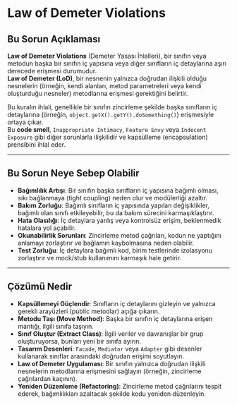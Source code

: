 # Law of Demeter Violations

## Bu Sorun Açıklaması

**Law of Demeter Violations** (Demeter Yasası İhlalleri), bir sınıfın veya metodun başka bir sınıfın iç yapısına veya diğer sınıfların iç detaylarına aşırı derecede erişmesi durumudur.  
**Law of Demeter (LoD)**, bir nesnenin yalnızca doğrudan ilişkili olduğu nesnelerin (örneğin, kendi alanları, metod parametreleri veya kendi oluşturduğu nesneler) metodlarına erişmesi gerektiğini belirtir.

Bu kuralın ihlali, genellikle bir sınıfın zincirleme şekilde başka sınıfların iç detaylarına (örneğin, `object.getX().getY().doSomething()`) erişmesiyle ortaya çıkar.  
Bu **code smell**, `Inappropriate Intimacy`, `Feature Envy` veya `Indecent Exposure` gibi diğer sorunlarla ilişkilidir ve kapsülleme (encapsulation) prensibini ihlal eder.

---

## Bu Sorun Neye Sebep Olabilir

- **Bağımlılık Artışı**: Bir sınıfın başka sınıfların iç yapısına bağımlı olması, sıkı bağlanmaya (tight coupling) neden olur ve modülerliği azaltır.
- **Bakım Zorluğu**: Bağımlı sınıfların iç yapısında yapılan değişiklikler, bağımlı olan sınıfı etkileyebilir, bu da bakım sürecini karmaşıklaştırır.
- **Hata Olasılığı**: İç detaylara yanlış veya kontrolsüz erişim, beklenmedik hatalara yol açabilir.
- **Okunabilirlik Sorunları**: Zincirleme metod çağrıları, kodun ne yaptığını anlamayı zorlaştırır ve bağlamın kaybolmasına neden olabilir.
- **Test Zorluğu**: İç detaylara bağımlı kod, birim testlerinde izolasyonu zorlaştırır ve mock/stub kullanımını karmaşık hale getirir.

---

## Çözümü Nedir

- **Kapsüllemeyi Güçlendir**: Sınıfların iç detaylarını gizleyin ve yalnızca gerekli arayüzleri (public metodlar) açığa çıkarın.
- **Metodu Taşı (Move Method)**: Başka bir sınıfın iç detaylarına erişen mantığı, ilgili sınıfa taşıyın.
- **Sınıf Oluştur (Extract Class)**: İlgili veriler ve davranışlar bir grup oluşturuyorsa, bunları yeni bir sınıfa ayırın.
- **Tasarım Desenleri**: `Facade`, `Mediator` veya `Adapter` gibi desenler kullanarak sınıflar arasındaki doğrudan erişimi soyutlayın.
- **Law of Demeter Uygulaması**: Bir sınıfın yalnızca doğrudan ilişkili nesnelerin metodlarına erişmesini sağlayın (örneğin, zincirleme çağrılardan kaçının).
- **Yeniden Düzenleme (Refactoring)**: Zincirleme metod çağrılarını tespit ederek, bağımlılıkları azaltacak şekilde kodu yeniden düzenleyin.
